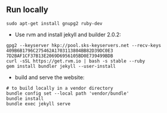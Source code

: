 ## Run locally

```
sudo apt-get install gnupg2 ruby-dev
```

- Use rvm and install jekyll and builder 2.0.2:
```
gpg2 --keyserver hkp://pool.sks-keyservers.net --recv-keys 409B6B1796C275462A1703113804BB82D39DC0E3 7D2BAF1CF37B13E2069D6956105BD0E739499BDB
curl -sSL https://get.rvm.io | bash -s stable --ruby
gem install bundler jekyll --user-install
```

- build and serve the website:
```
# to build locally in a vendor directory
bundle config set --local path 'vendor/bundle'
bundle install
bundle exec jekyll serve
```

